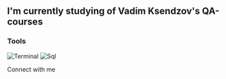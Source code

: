 ##  I'm currently studying of Vadim Ksendzov's QA-courses

### Tools
![Terminal](https://img.shields.io/badge/-Terminal-00414B??style=for-the-badge&logo=iterm2)
![Sql](https://img.shields.io/badge/-SQL-00414B??style=for-the-badge&logo=mysql)

Connect with me 
